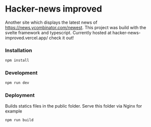 # Hacker-news improved

Another site which displays the latest news of https://news.ycombinator.com/newest.
This project was build with the svelte framework and typescript.
Currently hosted at hacker-news-improved.vercel.app/ check it out!

### Installation

```bash
npm install
```

### Development
```bash
npm run dev
```

### Deployment
Builds statics files in the public folder. Serve this folder via Nginx for example

```bash
npm run build
```
